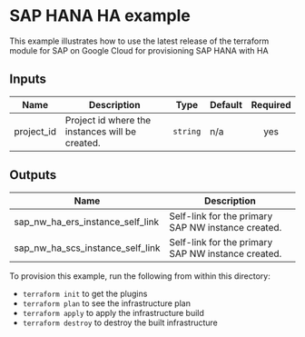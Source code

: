 # SAP HANA HA example

This example illustrates how to use the latest release of the terraform module for SAP on Google Cloud
for provisioning SAP HANA with HA

<!-- BEGINNING OF PRE-COMMIT-TERRAFORM DOCS HOOK -->
## Inputs

| Name | Description | Type | Default | Required |
|------|-------------|------|---------|:--------:|
| project\_id | Project id where the instances will be created. | `string` | n/a | yes |

## Outputs

| Name | Description |
|------|-------------|
| sap\_nw\_ha\_ers\_instance\_self\_link | Self-link for the primary SAP NW instance created. |
| sap\_nw\_ha\_scs\_instance\_self\_link | Self-link for the primary SAP NW instance created. |

<!-- END OF PRE-COMMIT-TERRAFORM DOCS HOOK -->

To provision this example, run the following from within this directory:
- `terraform init` to get the plugins
- `terraform plan` to see the infrastructure plan
- `terraform apply` to apply the infrastructure build
- `terraform destroy` to destroy the built infrastructure
